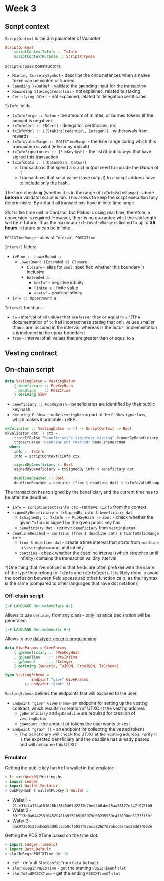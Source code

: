 # Week 3

## Script context

`ScriptContext` is the 3rd parameter of *Validator*

```haskell
ScriptContext
	scriptContextTxInfo :: TxInfo
	scriptContextPurpose :: ScriptPurpose
```

`ScriptPurpose` constructors:

* `Minting CurrencySymbol` - describe the circumstances when a native token can be minted or burned
* `Spending TxOutRef` - validate the spending input for the transaction
* `Rewarding StakingCredential` - not explained, related to staking
* `Certifying DCert` - not explained, related to delegation certificates

`TxInfo` fields:

* `txInfoForge :: Value` - the amount of minted, or burned tokens (if the amount is negative)
* `txInfoCert :: [DCert]` - delegation certificates, etc
* `txInfoWdrl :: [(StakingCredential, Integer)]` - withdrawals from rewards
* `txInfoValidRange :: POSIXTimeRange` - the time range during which this transaction is valid (infinite by default)
* `txInfoSignatories :: [PubKeyHash]` - the list of public keys that have signed this transaction
* `txInfoData :: [(DatumHash, Datum)]`
	* Transactions that spend a script output need to include the *Datum* of it
	* Transactions that send value (have output) to a script address have to include only the hash.

The time checking (whether it is in the range of `txInfoValidRange`) is done **before** a validator script is run. This allows to keep the script execution fully deterministic. By default all transactions have infinite time range.

*Slot* is the time unit in Cardano, but Plutus is using real time; therefore, a conversion is required. However, there is no guarantee what the *slot* length will be in future. Thus the maximum `txInfoValidRange` is limited to up to **36 hours** in future or can be infinite.

`POSIXTimeRange` - alias of `Interval POSIXTime`

`Interval` fields:

* `ivFrom :: LowerBound a`
	* `LowerBound (Extended a) Closure`
		* `Closure` - alias for `Bool`, specified whether this boundary is inclusive
		* `Extended a`
			* `NefInf` - negative infinity
			* `Finite a` - finite value
			* `PosInf` - positive infinity
* `ivTo :: UpperBound a`

`Interval` functions:

* `to` - interval of all values that are lesser than or equal to `a` ^[The documentation of `to` had incorrectness stating that only values smaller than `a` are included in the interval; whereas in the actual implementation `a` is included in the upper boundary]
* `from` - interval of all values that are greater than or equal to `a`

## Vesting contract

## On-chain script

```haskell
data VestingDatum = VestingDatum
    { beneficiary :: PubKeyHash
    , deadline    :: POSIXTime
    } deriving Show
```

* `beneficiary :: PubKeyHash` - beneficiaries are identified by their public key hash
* `deriving P.Show` - make `VestingDatum` part of the `P.Show` `typeclass`, which makes it printable in REPL

```haskell
mkValidator :: VestingDatum -> () -> ScriptContext -> Bool
mkValidator dat () ctx = 
	traceIfFalse "beneficiary's signature missing" signedByBeneficiary &&
    traceIfFalse "deadline not reached" deadlineReached
  where
    info :: TxInfo
    info = scriptContextTxInfo ctx

    signedByBeneficiary :: Bool
    signedByBeneficiary = txSignedBy info $ beneficiary dat

    deadlineReached :: Bool
    deadlineReached = contains (from $ deadline dat) $ txInfoValidRange info

```

The transaction has to signed by the beneficiary and the current time has to be after the deadline.

* `info = scriptContextTxInfo ctx` - retrieve `TxInfo` from the context
* `signedByBeneficiary = txSignedBy info $ beneficiary dat`
	* `txSignedBy :: TxInfo -> PubKeyHash -> Bool` - check whether the given `TxInfo` is signed by the given public key has
	* `beneficiary dat` - retrieve `beneficiary` from `VestingDatum`
* `deadlineReached = contains (from $ deadline dat) $ txInfoValidRange info`
	* `from $ deadline dat` - create a time interval that starts from `deadline` in `VestingDatum` and until infinity
	* `contains` - check whether the deadline interval (which stretches until infinity) contains the transaction validity interval

^[One thing that I've noticed is that fields are often prefixed with the name of the type they belong to:  `TxInfo` and `txInfoInputs`. It is likely done to avoid the confusion between field access and other function calls, as their syntax is the same (compared to other languages that have dot notation)]

### Off-chain script

```haskell
{-# LANGUAGE DeriveAnyClass #-}
```

Allows to use `deriving` from any class - only instance declaration will be generated.

```haskell
{-# LANGUAGE DeriveGeneric #-}
```

Allows to use [datatype-generic programming](https://ghc.gitlab.haskell.org/ghc/doc/users_guide/exts/generics.html)

```haskell
data GiveParams = GiveParams
    { gpBeneficiary :: !PubKeyHash
    , gpDeadline    :: !POSIXTime
    , gpAmount      :: !Integer
    } deriving (Generic, ToJSON, FromJSON, ToSchema)

type VestingSchema =
            Endpoint "give" GiveParams
        .\/ Endpoint "grab" ()
```

`VestingSchema` defines the endpoints that will exposed to the user.

* `Endpoint "give" GiveParams`- an endpoint for setting up the vesting contract, which results in creation of UTXO at the vesting address
	* `gpBeneficiary` and `gpDeadline` are required for creation of `VestingDatum`
	* `gpAmount` - the amount of tokens the user wants to vest
* `Endpoint "grab" ()` - an endpoint for collecting the vested tokens
	* The beneficiary will check the UTXO at the vesting address, verify it is the expected beneficiary and the deadline has already passed, and will consume this UTXO

### Emulator

Getting the public key hash of a wallet in the emulator:

```haskell
> l: src/Week03/Vesting.hs
> import Ledger
> import Wallet.Emulator
> pubKeyHash $ walletPubKey $ Wallet 1
```

* Wallet 1 - `21fe31dfa154a261626bf854046fd2271b7bed4b6abe45aa58877ef47f9721b9`
* Wallet 2 - `39f713d0a644253f04529421b9f51b9b08979d08295959c4f3990ee617f5139f`
* Wallet 3 - `dac073e0123bdea59dd9b3bda9cf6037f63aca82627d7abcd5c4ac29dd74003e`

Getting the POSIXTime based on the time slot:

```haskell
> import Ledger.TimeSlot
> import Data.Default
> slotToBeginPOSIXTime def 10

```

* `def` -  default `SlotConfig` from `Data.Default`
* `slotToBeginPOSIXTime` - get the starting `POSIXTime`of `slot`
* `slotToEndPOSIXTime` - get the ending `POSIXTime`of `slot`